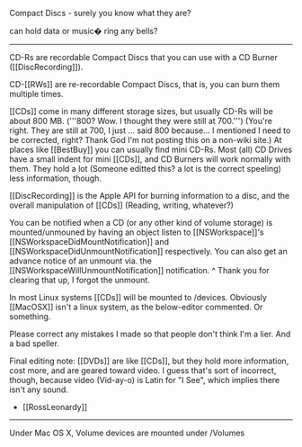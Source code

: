 Compact Discs - surely you know what they are?

can hold data or music� ring any bells?

----
CD-Rs are recordable Compact Discs that you can use with a CD Burner ([[DiscRecording]]).

CD-[[RWs]] are re-recordable Compact Discs, that is, you can burn them multiple times.

[[CDs]] come in many different storage sizes, but usually CD-Rs will be about 800 MB. ('''800? Wow. I thought they were still at 700.''') (You're right. They are still at 700, I just ... said 800 because... I mentioned I need to be corrected, right? Thank God I'm not posting this on a non-wiki site.)  At places like [[BestBuy]] you can usually find mini CD-Rs. Most (all) CD Drives have a small indent for mini [[CDs]], and CD Burners will work normally with them. They hold a lot (Someone editted this? a lot is the correct speeling) less information, though.

[[DiscRecording]] is the Apple API for burning information to a disc, and the overall manipulation of [[CDs]] (Reading, writing, whatever?)

You can be notified when a CD (or any other kind of volume storage) is mounted/unmouned by having an object listen to [[NSWorkspace]]'s [[NSWorkspaceDidMountNotification]] and [[NSWorkspaceDidUnmountNotification]] respectively. You can also get an advance notice of an unmount via. the [[NSWorkspaceWillUnmountNotification]] notification.
^ Thank you for clearing that up, I forgot the unmount.

In most Linux systems [[CDs]] will be mounted to /devices. Obviously [[MacOSX]] isn't a linux system, as the below-editor commented.
Or something.

Please correct any mistakes I made so that people don't think I'm a lier. And a bad speller.

Final editing note: [[DVDs]] are like [[CDs]], but they hold more information, cost more, and are geared toward video. I guess that's sort of incorrect, though, because video (Vid-ay-o) is Latin for "I See", which implies there isn't any sound.
- [[RossLeonardy]]

----
Under Mac OS X, Volume devices are mounted under /Volumes